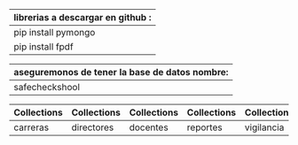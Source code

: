 |librerias a  descargar en github :|
|-------------|
|pip install pymongo|
|pip install fpdf|


|aseguremonos de tener la base de datos nombre:|
|-------------|
|safecheckshool|



| Collections  | Collections  | Collections | Collections  | Collections  | Collections  |
|-------------|-------------|------------|------------|------------|------------|
| carreras   | directores | docentes  | reportes  | vigilancia | visitas    |


